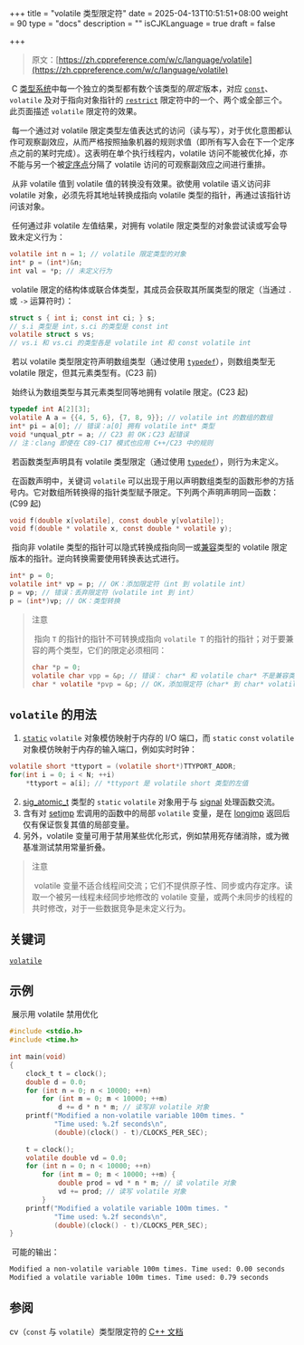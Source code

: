 +++
title = "volatile 类型限定符"
date = 2025-04-13T10:51:51+08:00
weight = 90
type = "docs"
description = ""
isCJKLanguage = true
draft = false

+++

> 原文：[https://zh.cppreference.com/w/c/language/volatile](https://zh.cppreference.com/w/c/language/volatile)

​	C [类型系统](https://zh.cppreference.com/w/c/language/type)中每一个独立的类型都有数个该类型的*限定* ﻿版本，对应 [`const`](https://zh.cppreference.com/w/c/language/const)、`volatile` 及对于指向对象指针的 [`restrict`](https://zh.cppreference.com/w/c/language/restrict) 限定符中的一个、两个或全部三个。此页面描述 `volatile` 限定符的效果。

​	每一个通过对 volatile 限定类型左值表达式的访问（读与写），对于优化意图都认作可观察副效应，从而严格按照抽象机器的规则求值（即所有写入会在下一个定序点之前的某时完成）。这表明在单个执行线程内，volatile 访问不能被优化掉，亦不能与另一个被[定序点](https://zh.cppreference.com/w/c/language/eval_order)分隔了 volatile 访问的可观察副效应之间进行重排。

​	从非 volatile 值到 volatile 值的转换没有效果。欲使用 volatile 语义访问非 volatile 对象，必须先将其地址转换成指向 volatile 类型的指针，再通过该指针访问该对象。

​	任何通过非 volatile 左值结果，对拥有 volatile 限定类型的对象尝试读或写会导致未定义行为：

```c
volatile int n = 1; // volatile 限定类型的对象
int* p = (int*)&n;
int val = *p; // 未定义行为
```

​	volatile 限定的结构体或联合体类型，其成员会获取其所属类型的限定（当通过 `.` 或 `->` 运算符时）：

```c
struct s { int i; const int ci; } s;
// s.i 类型是 int，s.ci 的类型是 const int
volatile struct s vs;
// vs.i 和 vs.ci 的类型各是 volatile int 和 const volatile int
```

​	若以 volatile 类型限定符声明数组类型（通过使用 [`typedef`](https://zh.cppreference.com/w/c/language/typedef)），则数组类型无 volatile 限定，但其元素类型有。(C23 前)

​	始终认为数组类型与其元素类型同等地拥有 volatile 限定。(C23 起)


```c
typedef int A[2][3];
volatile A a = {{4, 5, 6}, {7, 8, 9}}; // volatile int 的数组的数组
int* pi = a[0]; // 错误：a[0] 拥有 volatile int* 类型
void *unqual_ptr = a; // C23 前 OK；C23 起错误
// 注：clang 即使在 C89-C17 模式也应用 C++/C23 中的规则
```

​	若函数类型声明具有 volatile 类型限定（通过使用 [`typedef`](https://zh.cppreference.com/w/c/language/typedef)），则行为未定义。

​	在函数声明中，关键词 `volatile` 可以出现于用以声明数组类型的函数形参的方括号内。它对数组所转换得的指针类型赋予限定。下列两个声明声明同一函数：(C99 起)

```c
void f(double x[volatile], const double y[volatile]);
void f(double * volatile x, const double * volatile y);
```

​	指向非 volatile 类型的指针可以隐式转换成指向同一或[兼容](https://zh.cppreference.com/w/c/language/types#.E5.85.BC.E5.AE.B9.E7.B1.BB.E5.9E.8B)类型的 volatile 限定版本的指针。逆向转换需要使用转换表达式进行。

```c
int* p = 0;
volatile int* vp = p; // OK：添加限定符（int 到 volatile int）
p = vp; // 错误：丢弃限定符（volatile int 到 int）
p = (int*)vp; // OK：类型转换
```

> 注意
>
> ​	指向 `T` 的指针的指针不可转换成指向 `volatile T` 的指针的指针；对于要兼容的两个类型，它们的限定必须相同：
>
> ```c
> char *p = 0;
> volatile char vpp = &p; // 错误： char* 和 volatile char* 不是兼容类型
> char * volatile *pvp = &p; // OK，添加限定符（char* 到 char* volatile）
> ```
>



## `volatile` 的用法

1) [`static`](https://zh.cppreference.com/w/c/language/storage_duration) `volatile` 对象模仿映射于内存的 I/O 端口，而 `static` `const` `volatile` 对象模仿映射于内存的输入端口，例如实时时钟：

```c
volatile short *ttyport = (volatile short*)TTYPORT_ADDR;
for(int i = 0; i < N; ++i)
    *ttyport = a[i]; // *ttyport 是 volatile short 类型的左值
```

2) [sig_atomic_t](https://zh.cppreference.com/w/c/program/sig_atomic_t) 类型的 `static` `volatile` 对象用于与 [signal](https://zh.cppreference.com/w/c/program/signal) 处理函数交流。
3) 含有对 [setjmp](https://zh.cppreference.com/w/c/program/setjmp) 宏调用的函数中的局部 `volatile` 变量，是在 [longjmp](https://zh.cppreference.com/w/c/program/longjmp) 返回后仅有保证恢复其值的局部变量。
4) 另外，volatile 变量可用于禁用某些优化形式，例如禁用死存储消除，或为微基准测试禁用常量折叠。

> 注意 
>
> ​	volatile 变量不适合线程间交流；它们不提供原子性、同步或内存定序。读取一个被另一线程未经同步地修改的 volatile 变量，或两个未同步的线程的共时修改，对于一些数据竞争是未定义行为。

## 关键词

[`volatile`](https://zh.cppreference.com/w/c/keyword/volatile)

## 示例

​	展示用 volatile 禁用优化

```c
#include <stdio.h>
#include <time.h>
 
int main(void)
{
    clock_t t = clock();
    double d = 0.0;
    for (int n = 0; n < 10000; ++n)
        for (int m = 0; m < 10000; ++m)
            d += d * n * m; // 读写非 volatile 对象
    printf("Modified a non-volatile variable 100m times. "
           "Time used: %.2f seconds\n",
           (double)(clock() - t)/CLOCKS_PER_SEC);
 
    t = clock();
    volatile double vd = 0.0;
    for (int n = 0; n < 10000; ++n)
        for (int m = 0; m < 10000; ++m) {
            double prod = vd * n * m; // 读 volatile 对象
            vd += prod; // 读写 volatile 对象
        } 
    printf("Modified a volatile variable 100m times. "
           "Time used: %.2f seconds\n",
           (double)(clock() - t)/CLOCKS_PER_SEC);
}
```

​	可能的输出：

```txt
Modified a non-volatile variable 100m times. Time used: 0.00 seconds
Modified a volatile variable 100m times. Time used: 0.79 seconds
```

## 参阅

cv（`const` 与 `volatile`）类型限定符的 [C++ 文档](https://zh.cppreference.com/w/cpp/language/cv)